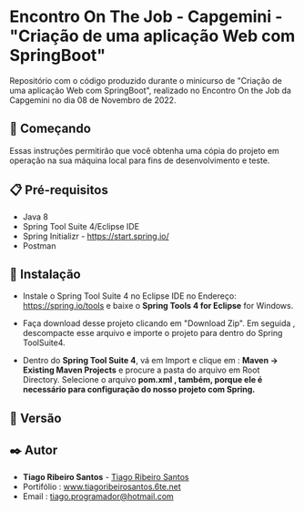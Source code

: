 # Encontro On The Job - Capgemini - "Criação de uma aplicação Web com SpringBoot"

Repositório com o código produzido durante o minicurso de "Criação de uma aplicação Web com SpringBoot", realizado no Encontro On the Job da Capgemini no dia 08 de Novembro de 2022.



## 🚀 Começando
Essas instruções permitirão que você obtenha uma cópia do projeto em operação na sua máquina local para fins de desenvolvimento e teste.

## 📋 Pré-requisitos
<!--ts-->
 * Java 8
 * Spring Tool Suite 4/Eclipse IDE
 * Spring Initializr - https://start.spring.io/
 * Postman
<!--te-->

## 🔧 Instalação
* Instale o Spring Tool Suite 4 no Eclipse IDE no Endereço:
https://spring.io/tools e baixe o  **Spring Tools 4 for Eclipse**  for Windows.

* Faça download desse projeto clicando em "Download Zip". Em seguida , descompacte esse arquivo e importe o projeto para dentro do Spring ToolSuite4.
* Dentro do **Spring Tool Suite 4**, vá em Import e clique em : **Maven -> Existing Maven Projects** e procure a pasta do arquivo em Root Directory. Selecione o arquivo **pom.xml , também, porque ele é necessário para configuração do nosso projeto com Spring.**

## 📌 Versão

## ✒️ Autor
* **Tiago Ribeiro Santos** - [Tiago Ribeiro Santos](https://github.com/tiglinux)
* Portifólio : www.tiagoribeirosantos.6te.net
* Email : tiago.programador@hotmail.com
